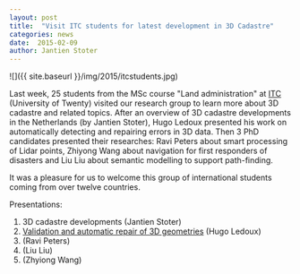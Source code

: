```yaml
---
layout: post
title:  "Visit ITC students for latest development in 3D Cadastre"
categories: news
date:  2015-02-09
author: Jantien Stoter
---
```


![]({{ site.baseurl }}/img/2015/itcstudents.jpg)

Last week, 25 students from the MSc course "Land administration" at [ITC](http://www.itc.nl) (University of Twenty) visited our research group to learn more about 3D cadastre and related topics.
After an overview of 3D cadastre developments in the Netherlands (by Jantien Stoter), Hugo Ledoux presented his work on automatically detecting and repairing errors in 3D data.
Then 3 PhD candidates presented their researches: Ravi Peters about smart processing of Lidar points, Zhiyong Wang about navigation for first responders of disasters and Liu Liu about semantic modelling to support path-finding.

It was a pleasure for us to welcome this group of international students coming from over twelve countries.

Presentations:

  1. 3D cadastre developments (Jantien Stoter) 
  1. [Validation and automatic repair of 3D geometries](/pdfs/2015-02-05-itc-visit/hugo.pdf) (Hugo Ledoux)
  1. (Ravi Peters)
  1. (Liu Liu)
  1. (Zhyiong Wang)